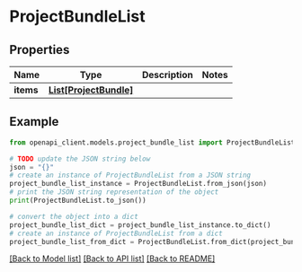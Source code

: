 # ProjectBundleList


## Properties

Name | Type | Description | Notes
------------ | ------------- | ------------- | -------------
**items** | [**List[ProjectBundle]**](ProjectBundle.md) |  | 

## Example

```python
from openapi_client.models.project_bundle_list import ProjectBundleList

# TODO update the JSON string below
json = "{}"
# create an instance of ProjectBundleList from a JSON string
project_bundle_list_instance = ProjectBundleList.from_json(json)
# print the JSON string representation of the object
print(ProjectBundleList.to_json())

# convert the object into a dict
project_bundle_list_dict = project_bundle_list_instance.to_dict()
# create an instance of ProjectBundleList from a dict
project_bundle_list_from_dict = ProjectBundleList.from_dict(project_bundle_list_dict)
```
[[Back to Model list]](../README.md#documentation-for-models) [[Back to API list]](../README.md#documentation-for-api-endpoints) [[Back to README]](../README.md)


